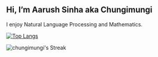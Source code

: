 Hi, I’m Aarush Sinha aka Chungimungi
--------------------------------------

I enjoy Natural Language Processing and Mathematics.

[![Top Langs](https://github-readme-stats.vercel.app/api/top-langs/?username=chungimungi&layout=donut&theme=vision-friendly-dark)](https://github.com/chungimungi/github-readme-stats)


![chungimungi's Streak](https://github-readme-streak-stats.herokuapp.com/?user=chungimungi&theme=highcontrast&hide_border=false)
